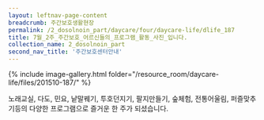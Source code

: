 ```yaml
--- 
layout: leftnav-page-content 
breadcrumb: 주간보호생활현장 
permalink: /2_dosolnoin_part/daycare/four/daycare-life/dlife_187
title: 7월_2주_주간보호_어르신들의_프로그램_활동_사진_입니다.
collection_name: 2_dosolnoin_part
second_nav_title: '주간보호센터안내' 
---
```

{% include image-gallery.html folder="/resource_room/daycare-life/files/201510-187/" %}








노래교실, 다도, 민요, 낱말꿰기, 투호던지기, 팔지만들기, 숲체험, 전통어울림, 퍼즐맞추기등의 다양한 프로그램으로 즐거운 한 주가 되셨습니다.